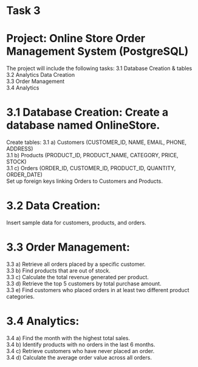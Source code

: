 # Task 3 
# Project: Online Store Order Management System (PostgreSQL)

The project will include the following tasks:
                            3.1 Database Creation & tables      
                            3.2 Analytics Data Creation    
                            3.3 Order Management    
                            3.4 Analytics   
# 3.1 Database Creation: Create a database named OnlineStore.
Create tables:
3.1  a) Customers (CUSTOMER_ID, NAME, EMAIL, PHONE, ADDRESS)   
3.1  b) Products (PRODUCT_ID, PRODUCT_NAME, CATEGORY, PRICE, STOCK)    
3.1  c) Orders (ORDER_ID, CUSTOMER_ID, PRODUCT_ID, QUANTITY, ORDER_DATE)    
         Set up foreign keys linking Orders to Customers and Products.      
# 3.2 Data Creation:
Insert sample data for customers, products, and orders.
# 3.3 Order Management:
3.3 a) Retrieve all orders placed by a specific customer.   
3.3 b) Find products that are out of stock.  
3.3 c) Calculate the total revenue generated per product.  
3.3 d) Retrieve the top 5 customers by total purchase amount.  
3.3 e) Find customers who placed orders in at least two different product categories.  
# 3.4 Analytics:
3.4 a) Find the month with the highest total sales.  
3.4 b) Identify products with no orders in the last 6 months.  
3.4  c) Retrieve customers who have never placed an order.  
3.4  d) Calculate the average order value across all orders.  
